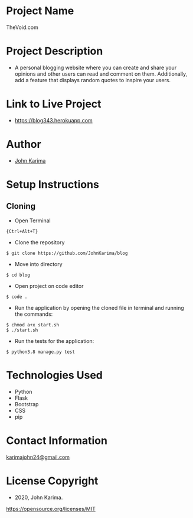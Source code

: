 # Project Name 
TheVoid.com

# Project Description 
- A personal blogging website where you can create and share your opinions and other users can read and comment on them. Additionally, add a feature that displays random quotes to inspire your users. 

# Link to Live Project
- https://blog343.herokuapp.com

# Author 
- [John Karima](https://github.com/JohnKarima)

# Setup Instructions 

## Cloning

- Open Terminal
```
{Ctrl+Alt+T}
```
- Clone the repository 
```
$ git clone https://github.com/JohnKarima/blog
```
- Move into directory 
```
$ cd blog
```
- Open project on code editor 
```
$ code . 
```
- Run the application by opening the cloned file in terminal and running the commands:
```
$ chmod a+x start.sh
$ ./start.sh
```
- Run the tests for the application:
```
$ python3.8 manage.py test
```

# Technologies Used
- Python
- Flask
- Bootstrap
- CSS
- pip

# Contact Information
karimajohn24@gmail.com

# License Copyright 
- 2020, John Karima.

https://opensource.org/licenses/MIT